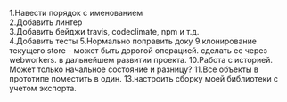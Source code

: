 1.Навести порядок с именованием  
2.Добавить линтер  
3.Добавить бейджи travis, codeclimate, npm и т.д.  
4.Добавить тесты
5.Нормально поправить доку
9.клонирование текущего store - может быть дорогой операцией. сделать ее через webworkers. в дальнейшем развитии проекта.
10.Работа с историей. Может только начальное состояние и разницу?
11.Все объекты в прототипе поместить в один.
13.настроить сборку моей библиотеки с учетом экспорта.
